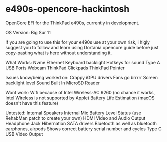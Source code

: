 # e490s-opencore-hackintosh
OpenCore EFI for the ThinkPad e490s, currently in development.

OS Version: Big Sur 11

If you are going to use this for your e490s use at your own risk, i higly suggest you to follow and learn using Dortania opencore guide before just copy-pasting what is here without understanding it.

What Works:
Nvme
Ethernet
Keyboard backlight
Hotkeys for sound
Type A USB Ports
Webcam
ThinkPad Clickpads
ThinkPad Pointer

Issues know/being worked on:
Crappy iGPU drivers
Fans go brrrrr
Screen backlight level
Sound
Built In MicroSD Reader

Wont work:
Wifi because of Intel Wireless-AC 9260 (no chance it works, Intel Wireless is not supported by Apple)
Battery Life Estimation (macOS doesn't have this feature)

Untested:
Internal Speakers
Internal Mic
Battery Level Status (use RehabMan patch to create your own)
HDMI Video and Audio Output
Headphone Jack
Hibernation
SATA drivers
Bluetooth as well as bluetooth earphones, airpods
Shows correct battery serial number and cycles
Type C USB Video Output

